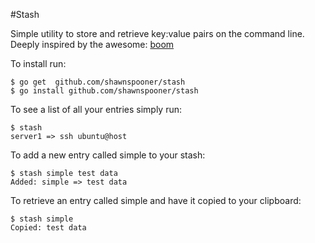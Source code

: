 #Stash

Simple utility to store and retrieve key:value pairs on the command line. Deeply inspired by the awesome: [boom](https://github.com/holman/boom)

To install run:
    
    $ go get  github.com/shawnspooner/stash
    $ go install github.com/shawnspooner/stash
    
To see a list of all your entries simply run: 

    $ stash   
    server1 => ssh ubuntu@host

  
To add a new entry called simple to your stash:

    $ stash simple test data  
    Added: simple => test data
    
To retrieve an entry called simple and have it copied to your clipboard:

    $ stash simple  
    Copied: test data
